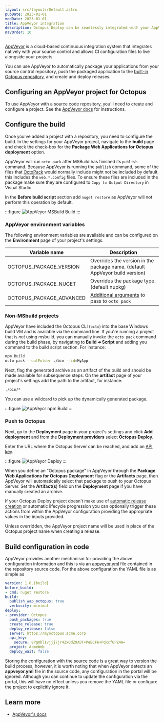 ```yaml
---
layout: src/layouts/Default.astro
pubDate: 2023-01-01
modDate: 2023-01-01
title: AppVeyor integration
description: Octopus Deploy can be seamlessly integrated with your AppVeyor build chain.
navOrder: 10
---
```


[AppVeyor](https://ci.appveyor.com) is a cloud-based continuous integration system that integrates natively with your source control and allows CI configuration files to live alongside your projects.

You can use AppVeyor to automatically package your applications from your source control repository, push the packaged application to the [built-in Octopus repository](/docs/packaging-applications/package-repositories/built-in-repository), and create and deploy releases.

## Configuring an AppVeyor project for Octopus

To use AppVeyor with a source code repository, you'll need to create and configure a project. See the [AppVeyor docs](https://www.appveyor.com/docs/) for instructions.

## Configure the build

Once you've added a project with a repository, you need to configure the build. In the settings for your AppVeyor project, navigate to the **build** page and check the check-box for the **Package Web Applications for Octopus deployment** option.

AppVeyor will run `octo pack` after MSBuild has finished its `publish` command. Because AppVeyor is running the `publish` command, some of the files that [OctoPack](/docs/packaging-applications/create-packages/octopack) would normally include might not be included by default, this includes the `web.*.config` files. To ensure these files are included in the package make sure they are configured to `Copy to Output Directory` in Visual Studio.

In the **Before build script** section add `nuget restore` as AppVeyor will not perform this operation by default.

:::figure
![AppVeyor MSBuild Build](/docs/packaging-applications/build-servers/appveyor/images/appveyor_build_msbuild.png)
:::

### AppVeyor environment variables

The following environment variables are available and can be configured on the **Environment** page of your project's settings.

| Variable name       | Description|
| ------------- | ------- |
| OCTOPUS_PACKAGE_VERSION | Overrides the version in the package name. (default AppVeyor build version)|
| OCTOPUS_PACKAGE_NUGET | Overrides the package type. (default nupkg) |
| OCTOPUS_PACKAGE_ADVANCED | [Additional arguments](/docs/packaging-applications/create-packages/octopus-cli) to pass to `octo pack` |

### Non-MSbuild projects

AppVeyor have included the Octopus CLI (`octo`) into the base Windows build VM and is available via the command line. If you're running a project that is _not_ using msbuild, you can manually invoke the `octo pack` command during the build phase, by navigating to **Build ➜ Script** and adding you command to the build script section. For instance:

```bash
npm Build
octo pack --outFolder ./bin --id=MyApp
```

Next, flag the generated archive as an artifact of the build and should be made available for subsequence steps. On the **artifact** page of your project's settings add the path to the artifact, for instance:

```bash
./bin/*
```

You can use a wildcard to pick up the dynamically generated package.

:::figure
![AppVeyor npm Build](/docs/packaging-applications/build-servers/appveyor/images/appveyor_artifact.png)
:::

### Push to Octopus

Next, go to the **Deployment** page in your project's settings and click **Add deployment** and from the **Deployment providers** select **Octopus Deploy**.

Enter the URL where the Octopus Server can be reached, and add an [API key](/docs/octopus-rest-api/how-to-create-an-api-key).

:::figure
![AppVeyor Deploy](/docs/packaging-applications/build-servers/appveyor/images/appveyor_deploy.png)
:::

When you define an "Octopus package" in AppVeyor through the **Package Web Applications for Octopus Deployment** flag or the **Artifacts** page, then AppVeyor will automatically select that package to push to your Octopus Server. Set the **Artifact(s)** field on the **Deployment** page if you have manually created an archive.

If your Octopus Deploy project doesn't make use of [automatic release creation](/docs/projects/project-triggers/automatic-release-creation) or automatic lifecycle progression you can optionally trigger these actions from within the AppVeyor configuration providing the appropriate values in the inputs provided.

Unless overridden, the AppVeyor project name will be used in place of the Octopus project name when creating a release.

## Build configuration in code
AppVeyor provides another mechanism for providing the above configuration information and this is via an [appveyor.yml](https://www.appveyor.com/docs/appveyor-yml/) file contained in the repository source code. For the above configuration the YAML file is as simple as

```yaml
version: 1.0.{build}
before_build:
- cmd: nuget restore
build:
  publish_wap_octopus: true
  verbosity: minimal
deploy:
- provider: Octopus
  push_packages: true
  create_release: true
  deploy_release: false
  server: https://myoctopus.acme.corp
  api_key:
    secure: 8PgmblIvjjj7jr4ZxOdZ9ADT+PeBCF6+PqRcf6PZ4A=
  project: AcmeWeb
  deploy_wait: false
```

Storing the configuration with the source code is a great way to version the build process, however, it is worth noting that when AppVeyor detects an **appveyor.yml** file in the source code, any configuration in the portal will be ignored. Although you can continue to update the configuration via the portal, this will have no effect unless you remove the YAML file or configure the project to explicitly ignore it.

## Learn more

- [AppVeyor's docs](https://www.appveyor.com/docs/)
